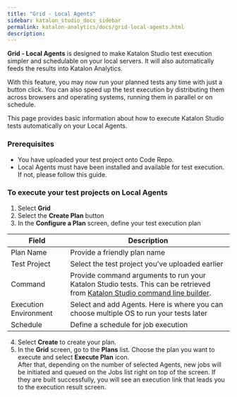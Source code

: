 ```yaml
---
title: "Grid - Local Agents" 
sidebar: katalon_studio_docs_sidebar
permalink: katalon-analytics/docs/grid-local-agents.html 
description: 
---
```

**Grid - Local Agents** is designed to make Katalon Studio test execution simpler and schedulable on your local servers. It will also automatically feeds the results into Katalon Analytics. 

With this feature, you may now run your planned tests any time with just a button click. You can also speed up the test execution by distributing them across browsers and operating systems, running them in parallel or on schedule. 

This page provides basic information about how to execute Katalon Studio tests automatically on your Local Agents. 

### Prerequisites 
* You have uploaded your test project onto Code Repo. 
* Local Agents must have been installed and available for test execution. If not, please follow this guide.  

### To execute your test projects on Local Agents
1. Select **Grid**
2. Select the **Create Plan** button
3. In the **Configure a Plan** screen, define your test execution plan 

Field | Description
----- | -----------
Plan Name | Provide a friendly plan name 
Test Project | Select the test project you’ve uploaded earlier 
Command | Provide command arguments to run your Katalon Studio tests. This can be retrieved from [Katalon Studio command line builder](https://docs.katalon.com/katalon-studio/docs/console-mode-execution.html#katalon-command-line-options). 
Execution Environment | Select and add Agents. Here is where you can choose multiple OS to run your tests later 
Schedule | Define a schedule for job execution 
4. Select **Create** to create your plan. 
5. In the **Grid** screen, go to the **Plans** list. Choose the plan you want to execute and select **Execute Plan** icon.  
After that, depending on the number of selected Agents, new jobs will be initiated and queued on the Jobs list right on top of the screen. If they are built successfully, you will see an execution link that leads you to the execution result screen.